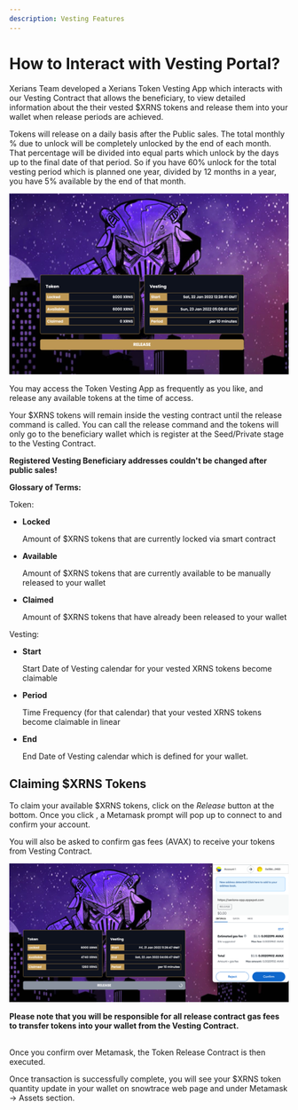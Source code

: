 ```yaml
---
description: Vesting Features
---
```


# How to Interact with Vesting Portal?

Xerians Team developed a Xerians Token Vesting App which interacts with our Vesting Contract that allows the beneficiary, to view detailed information about the their vested $XRNS tokens and release them into your wallet when release periods are achieved.

Tokens will release on a daily basis after the Public sales. The total monthly % due to unlock will be completely unlocked by the end of each month. That percentage will be divided into equal parts which unlock by the days up to the final date of that period. So if you have 60% unlock for the total vesting period which is planned one year, divided by 12 months in a year, you have 5% available by the end of that month.

![Token Vesting Panel Draft-1](<../.gitbook/assets/image (5).png>)

&#x20;You may access the Token Vesting App as frequently as you like, and release any available tokens at the time of access.&#x20;

Your $XRNS tokens will remain inside the vesting contract until the release command is called. You can call the release command and the tokens will only go to the beneficiary wallet which is register at the Seed/Private stage to the Vesting Contract.&#x20;

**Registered Vesting Beneficiary addresses couldn't be changed after public sales!**





**Glossary of Terms:**

Token:

*   **Locked**

    Amount of $XRNS tokens that are currently locked via smart contract
*   **Available**

    Amount of $XRNS tokens that are currently available to be manually released to your wallet
*   **Claimed**

    Amount of $XRNS tokens that have already been released to your wallet

Vesting:

*   **Start**

    Start Date of Vesting calendar for your vested XRNS tokens become claimable
*   **Period**

    Time Frequency (for that calendar) that your vested XRNS tokens become claimable in linear
*   **End**

    End Date of Vesting calendar which is defined for your wallet.

## Claiming $XRNS Tokens <a href="#claiming-shopx-tokens" id="claiming-shopx-tokens"></a>

To claim your available $XRNS tokens, click on the _Release_ button at the bottom. Once you click , a Metamask prompt will pop up to connect to and confirm your account.&#x20;

You will also be asked to confirm gas fees (AVAX) to receive your tokens from Vesting Contract.



![](<../.gitbook/assets/image (12).png>)

**Please note that you will be responsible for all release contract gas fees to transfer tokens into your wallet from the Vesting Contract.**

\
Once you confirm over Metamask, the Token Release Contract is then executed.&#x20;

Once transaction is successfully complete, you will see your $XRNS token quantity update in your wallet on snowtrace web page and under Metamask -> Assets section.&#x20;
